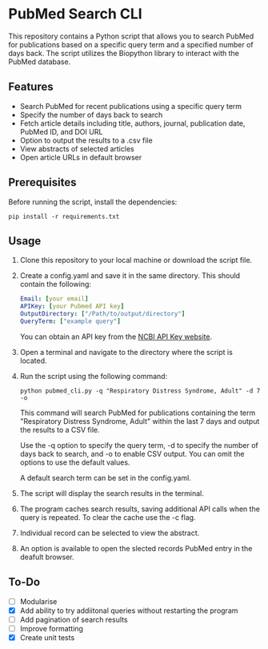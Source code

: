 # PubMed Search CLI

This repository contains a Python script that allows you to search PubMed for publications based on a specific query term and a specified number of days back. The script utilizes the Biopython library to interact with the PubMed database.

## Features

- Search PubMed for recent publications using a specific query term
- Specify the number of days back to search
- Fetch article details including title, authors, journal, publication date, PubMed ID, and DOI URL
- Option to output the results to a .csv file
- View abstracts of selected articles
- Open article URLs in default browser

## Prerequisites

Before running the script, install the dependencies:

```
pip install -r requirements.txt
```

## Usage

1. Clone this repository to your local machine or download the script file.
2. Create a config.yaml and save it in the same directory. This should contain the following:

   ```yaml
   Email: [your email]
   APIKey: [your Pubmed API key]
   OutputDirectory: ["/Path/to/output/directory"]
   QueryTerm: ["example query"]
   ```
   You can obtain an API key from the [NCBI API Key website](https://ncbiinsights.ncbi.nlm.nih.gov/2017/11/02/new-api-keys-for-the-e-utilities/).
6. Open a terminal and navigate to the directory where the script is located.
7. Run the script using the following command:

   ```shell
   python pubmed_cli.py -q "Respiratory Distress Syndrome, Adult" -d 7 -o
   ```
   This command will search PubMed for publications containing the term "Respiratory Distress Syndrome, Adult" within the last 7 days and output the results to a CSV file.

   Use the -q option to specify the query term, -d to specify the number of days back to search, and -o to enable CSV output. You can omit the options to use the default values.

   A default search term can be set in the config.yaml.
9. The script will display the search results in the terminal. 
10. The program caches search results, saving additional API calls when the query is repeated. To clear the cache use the -c flag.
11. Individual record can be selected to view the abstract.
12. An option is available to open the slected records PubMed entry in the deafult browser.

## To-Do

- [ ] Modularise
- [x] Add ability to try addiitonal queries without restarting the program
- [ ] Add pagination of search results
- [ ] Improve formatting
- [x] Create unit tests
